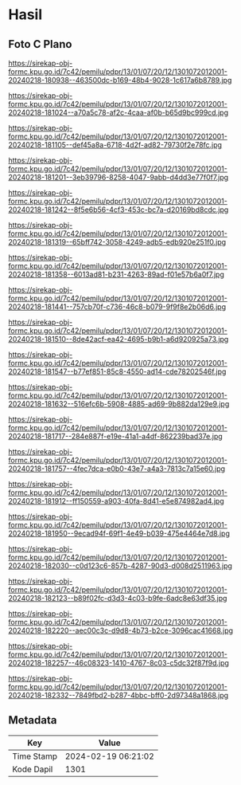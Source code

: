 # Hasil

## Foto C Plano

https://sirekap-obj-formc.kpu.go.id/7c42/pemilu/pdpr/13/01/07/20/12/1301072012001-20240218-180938--463500dc-b169-48b4-9028-1c617a6b8789.jpg

https://sirekap-obj-formc.kpu.go.id/7c42/pemilu/pdpr/13/01/07/20/12/1301072012001-20240218-181024--a70a5c78-af2c-4caa-af0b-b65d9bc999cd.jpg

https://sirekap-obj-formc.kpu.go.id/7c42/pemilu/pdpr/13/01/07/20/12/1301072012001-20240218-181105--def45a8a-6718-4d2f-ad82-79730f2e78fc.jpg

https://sirekap-obj-formc.kpu.go.id/7c42/pemilu/pdpr/13/01/07/20/12/1301072012001-20240218-181201--3eb39796-8258-4047-9abb-d4dd3e77f0f7.jpg

https://sirekap-obj-formc.kpu.go.id/7c42/pemilu/pdpr/13/01/07/20/12/1301072012001-20240218-181242--8f5e6b56-4cf3-453c-bc7a-d20169bd8cdc.jpg

https://sirekap-obj-formc.kpu.go.id/7c42/pemilu/pdpr/13/01/07/20/12/1301072012001-20240218-181319--65bff742-3058-4249-adb5-edb920e251f0.jpg

https://sirekap-obj-formc.kpu.go.id/7c42/pemilu/pdpr/13/01/07/20/12/1301072012001-20240218-181358--6013ad81-b231-4263-89ad-f01e57b6a0f7.jpg

https://sirekap-obj-formc.kpu.go.id/7c42/pemilu/pdpr/13/01/07/20/12/1301072012001-20240218-181441--757cb70f-c736-46c8-b079-9f9f8e2b06d6.jpg

https://sirekap-obj-formc.kpu.go.id/7c42/pemilu/pdpr/13/01/07/20/12/1301072012001-20240218-181510--8de42acf-ea42-4695-b9b1-a6d920925a73.jpg

https://sirekap-obj-formc.kpu.go.id/7c42/pemilu/pdpr/13/01/07/20/12/1301072012001-20240218-181547--b77ef851-85c8-4550-ad14-cde78202546f.jpg

https://sirekap-obj-formc.kpu.go.id/7c42/pemilu/pdpr/13/01/07/20/12/1301072012001-20240218-181632--516efc6b-5908-4885-ad69-9b882da129e9.jpg

https://sirekap-obj-formc.kpu.go.id/7c42/pemilu/pdpr/13/01/07/20/12/1301072012001-20240218-181717--284e887f-e19e-41a1-a4df-862239bad37e.jpg

https://sirekap-obj-formc.kpu.go.id/7c42/pemilu/pdpr/13/01/07/20/12/1301072012001-20240218-181757--4fec7dca-e0b0-43e7-a4a3-7813c7a15e60.jpg

https://sirekap-obj-formc.kpu.go.id/7c42/pemilu/pdpr/13/01/07/20/12/1301072012001-20240218-181912--ff150559-a903-40fa-8d41-e5e874982ad4.jpg

https://sirekap-obj-formc.kpu.go.id/7c42/pemilu/pdpr/13/01/07/20/12/1301072012001-20240218-181950--9ecad94f-69f1-4e49-b039-475e4464e7d8.jpg

https://sirekap-obj-formc.kpu.go.id/7c42/pemilu/pdpr/13/01/07/20/12/1301072012001-20240218-182030--c0d123c6-857b-4287-90d3-d008d2511963.jpg

https://sirekap-obj-formc.kpu.go.id/7c42/pemilu/pdpr/13/01/07/20/12/1301072012001-20240218-182123--b89f02fc-d3d3-4c03-b9fe-6adc8e63df35.jpg

https://sirekap-obj-formc.kpu.go.id/7c42/pemilu/pdpr/13/01/07/20/12/1301072012001-20240218-182220--aec00c3c-d9d8-4b73-b2ce-3096cac41668.jpg

https://sirekap-obj-formc.kpu.go.id/7c42/pemilu/pdpr/13/01/07/20/12/1301072012001-20240218-182257--46c08323-1410-4767-8c03-c5dc32f87f9d.jpg

https://sirekap-obj-formc.kpu.go.id/7c42/pemilu/pdpr/13/01/07/20/12/1301072012001-20240218-182332--7849fbd2-b287-4bbc-bff0-2d97348a1868.jpg


## Metadata

| Key        | Value               |
| ---------- | ------------------- |
| Time Stamp | 2024-02-19 06:21:02 |
| Kode Dapil | 1301                |



